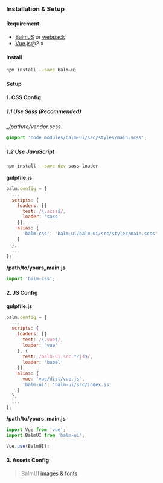 ### Installation & Setup

#### Requirement

- [BalmJS](http://balmjs.com/) or [webpack](http://webpack.github.io/)
- [Vue.js](https://vuejs.org/)@2.x

#### Install

```sh
npm install --save balm-ui
```

#### Setup

#### 1. CSS Config

##### 1.1 Use Sass (Recommended)

__/path/to/_vendor.scss__

```css
@import 'node_modules/balm-ui/src/styles/main.scss';
```

##### 1.2 Use JavaScript

```sh
npm install --save-dev sass-loader
```

__gulpfile.js__

```js
balm.config = {
  ...
  scripts: {
    loaders: [{
      test: /\.scss$/,
      loader: 'sass'
    }],
    alias: {
      'balm-css': 'balm-ui/balm-ui/src/styles/main.scss'
    }
  },
  ...
};
```

__/path/to/yours_main.js__

```js
import 'balm-css';
```

#### 2. JS Config

__gulpfile.js__

```js
balm.config = {
  ...
  scripts: {
    loaders: [{
      test: /\.vue$/,
      loader: 'vue'
    }, {
      test: /balm-ui.src.*?js$/,
      loader: 'babel'
    }],
    alias: {
      vue: 'vue/dist/vue.js',
      'balm-ui': 'balm-ui/src/index.js'
    }
  },
  ...
};
```

__/path/to/yours_main.js__

```js
import Vue from 'vue';
import BalmUI from 'balm-ui';

Vue.use(BalmUI);
```

#### 3. Assets Config

> BalmUI [images & fonts](http://balmjs.com/ui-vue/assets.zip)
